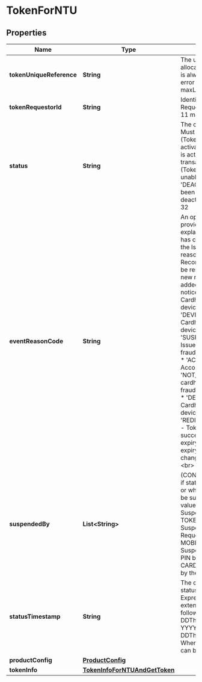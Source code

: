 

# TokenForNTU


## Properties

Name | Type | Description | Notes
------------ | ------------- | ------------- | -------------
**tokenUniqueReference** | **String** | The unique reference allocated to the Token which is always present even if an error occurs. &lt;br&gt; maxLength: 64  |  [optional]
**tokenRequestorId** | **String** | Identifies the Token Requestor. &lt;br&gt; minLength: 11 maxLength: 11  |  [optional]
**status** | **String** | The current status of Token. Must be either: * &#39;INACTIVE&#39; (Token has not yet been activated) * &#39;ACTIVE&#39; (Token is active and ready to transact) * &#39;SUSPENDED&#39; (Token is suspended and unable to transact) * &#39;DEACTIVATED&#39; (Token has been permanently deactivated).&lt;br&gt; maxLength: 32  |  [optional]
**eventReasonCode** | **String** | An optional Reason Code provided by the Issuer to explain why the token status has changed. Not present if the Issuer has not supplied a reason code. Note: Recommended that Partners be resilient to new values as new reason codes may be added in the future without notice. * &#39;DEVICE_LOST&#39; - Cardholder confirmed token device lost. * &#39;DEVICE_STOLEN&#39; - Cardholder confirmed token device stolen. * &#39;SUSPECTED_FRAUD&#39; -  Issuer or cardholder reported fraudulent token transactions. * &#39;ACCOUNT_CLOSED&#39; - Account closed. * &#39;NOT_FRAUD&#39; - Issuer or cardholder confirmed no fraudulent token transactions. * &#39;DEVICE_FOUND&#39; - Cardholder reported token device found or not stolen. * &#39;REDIGITIZATION_COMPLETE&#39; - Token has been re-digitized successfully with either the expiry date extended or both expiry and token number changed. * &#39;OTHER&#39; -  Other. &lt;br&gt; maxLength: 32  |  [optional]
**suspendedBy** | **List&lt;String&gt;** | (CONDITIONAL only supplied if status is SUSPENDED) Who or what caused the Token to be suspended One or more values of:   * ISSUER - Suspended by the Issuer.   * TOKEN_REQUESTOR - Suspended by the Token Requestor   * MOBILE_PIN_LOCKED - Suspended due to the Mobile PIN being locked   * CARDHOLDER - Suspended by the Cardholder &lt;br&gt;  |  [optional]
**statusTimestamp** | **String** | The date and time the token status was last updated. Expressed in ISO 8601 extended format as one of the following:   * YYYY-MM-DDThh:mm:ss[.sss]Z   * YYYY-MM-DDThh:mm:ss[.sss]±hh:mm   * Where [.sss] is optional and can be 1 to 3 digits. &lt;br&gt;  |  [optional]
**productConfig** | [**ProductConfig**](ProductConfig.md) |  |  [optional]
**tokenInfo** | [**TokenInfoForNTUAndGetToken**](TokenInfoForNTUAndGetToken.md) |  |  [optional]



